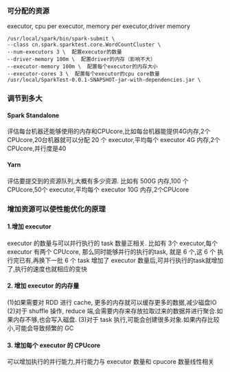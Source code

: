 ### 可分配的资源
executor, cpu per executor, memory per executor,driver memory

```
/usr/local/spark/bin/spark-submit \
--class cn.spark.sparktest.core.WordCountCluster \
--num-executors 3 \  配置executor的数量
--driver-memory 100m \  配置driver的内存（影响不大）
--executor-memory 100m \  配置每个executor的内存大小
--executor-cores 3 \  配置每个executor的cpu core数量
/usr/local/SparkTest-0.0.1-SNAPSHOT-jar-with-dependencies.jar \
```

### 调节到多大
#### Spark Standalone
评估每台机器还能够使用的内存和CPUcore,比如每台机器能提供4G内存,2个CPUcore,20台机器就可以分配 20 个 executor,平均每个
executor 4G 内存,2个 CPUcore,并行度是40
#### Yarn
评估要提交到的资源队列,大概有多少资源.
比如有 500G 内存,100 个 CPUcore,50个 executor,平均每个 executor 10G 内存,2个CPUcore

### 增加资源可以使性能优化的原理
#### 1.增加 executor 
executor 的数量与可以并行执行的 task 数量正相关.
比如有 3个 executor,每个 executor 有两个 CPUcore, 那么同时能够并行的执行的task, 就是 6 个,这 6 个 执行完已有,再换下一批 6 个 task
增加了 executor 数量后,可并行执行的task就增加了,执行的速度也就相应的变快

#### 2. 增加 executor 的内存量
(1)如果需要对 RDD 进行 cache, 更多的内存就可以缓存更多的数据,减少磁盘IO  
(2)对于 shuffle 操作, reduce 端,会需要内存来存放拉取过来的数据并进行聚合.如果内存不够,也会写入磁盘.
(3)对于 task 执行,可能会创建很多对象.如果内存比较小,可能会导致频繁的 GC

#### 3. 增加每个 executor 的 CPUcore
可以增加执行的并行能力,并行能力与 executor 数量和 cpucore 数量线性相关

